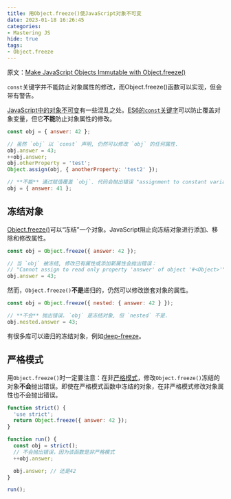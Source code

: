 ```yaml
---
title: 用Object.freeze()使JavaScript对象不可变
date: 2023-01-18 16:26:45
categories:
- Mastering JS
hide: true
tags:
- Object.freeze
---
```


原文：[Make JavaScript Objects Immutable with Object.freeze()](https://masteringjs.io/tutorials/fundamentals/freeze)

`const`关键字并不能防止对象属性的修改，而Object.freeze()函数可以实现，但会带有警告。

<!-- more -->

[JavaScript中的对象不可变](https://stackoverflow.com/questions/33124058/object-freeze-vs-const)有一些混乱之处。[ES6的`const`关键字](https://developer.mozilla.org/en-US/docs/Web/JavaScript/Reference/Statements/const)可以防止覆盖对象变量，但它**不能**防止对象属性的修改。

```javascript
const obj = { answer: 42 };

// 虽然 `obj` 以 `const` 声明, 仍然可以修改 `obj` 的任何属性.
obj.answer = 43;
++obj.answer;
obj.otherProperty = 'test';
Object.assign(obj, { anotherProperty: 'test2' });

// **不能** 通过赋值覆盖 `obj`. 代码会抛出错误 "assignment to constant variable"
obj = { answer: 41 };
```

## 冻结对象

[Object.freeze()](https://developer.mozilla.org/en-US/docs/Web/JavaScript/Reference/Global_Objects/Object/freeze)可以“冻结”一个对象。JavaScript阻止向冻结对象进行添加、移除和修改属性。

```javascript
const obj = Object.freeze({ answer: 42 });

// 当 `obj` 被冻结, 修改已有属性或添加新属性会抛出错误：
// "Cannot assign to read only property 'answer' of object '#<Object>'"
obj.answer = 43;
```

然而，`Object.freeze()`**不是**递归的，仍然可以修改嵌套对象的属性。

```javascript
const obj = Object.freeze({ nested: { answer: 42 } });

// **不会** 抛出错误. `obj` 是冻结对象, 但 `nested` 不是.
obj.nested.answer = 43;
```

有很多库可以递归的冻结对象，例如[deep-freeze](https://www.npmjs.com/package/deep-freeze)。

## 严格模式

用`Object.freeze()`时一定要注意：在非[严格模式](https://masteringjs.io/tutorials/fundamentals/strict)，修改`Object.freeze()`冻结的对象**不会**抛出错误。即使在严格模式函数中冻结的对象，在非严格模式修改对象属性也不会抛出错误。

```javascript
function strict() {
  'use strict';
  return Object.freeze({ answer: 42 });
}

function run() {
  const obj = strict();
  // 不会抛出错误，因为该函数是非严格模式
  ++obj.answer;

  obj.answer; // 还是42
}

run();
```